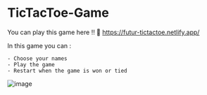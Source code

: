 # TicTacToe-Game

You can play this game here !! 🖖
https://futur-tictactoe.netlify.app/

  In this game you can :
  
    - Choose your names
    - Play the game 
    - Restart when the game is won or tied
    
    
![image](https://github.com/Maximebtz/TicTacToe-Game/assets/120190748/f2762bdd-7a34-45d5-8b5a-f6c3296fefb5)
